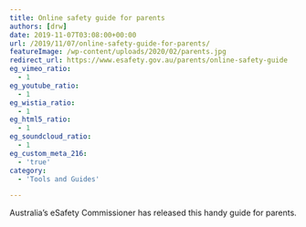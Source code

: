 ```yaml
---
title: Online safety guide for parents
authors: [drw]
date: 2019-11-07T03:08:00+00:00
url: /2019/11/07/online-safety-guide-for-parents/
featureImage: /wp-content/uploads/2020/02/parents.jpg
redirect_url: https://www.esafety.gov.au/parents/online-safety-guide
eg_vimeo_ratio:
  - 1
eg_youtube_ratio:
  - 1
eg_wistia_ratio:
  - 1
eg_html5_ratio:
  - 1
eg_soundcloud_ratio:
  - 1
eg_custom_meta_216:
  - 'true'
category:
  - 'Tools and Guides'

---
```

Australia&#8217;s eSafety Commissioner has released this handy guide for parents.
